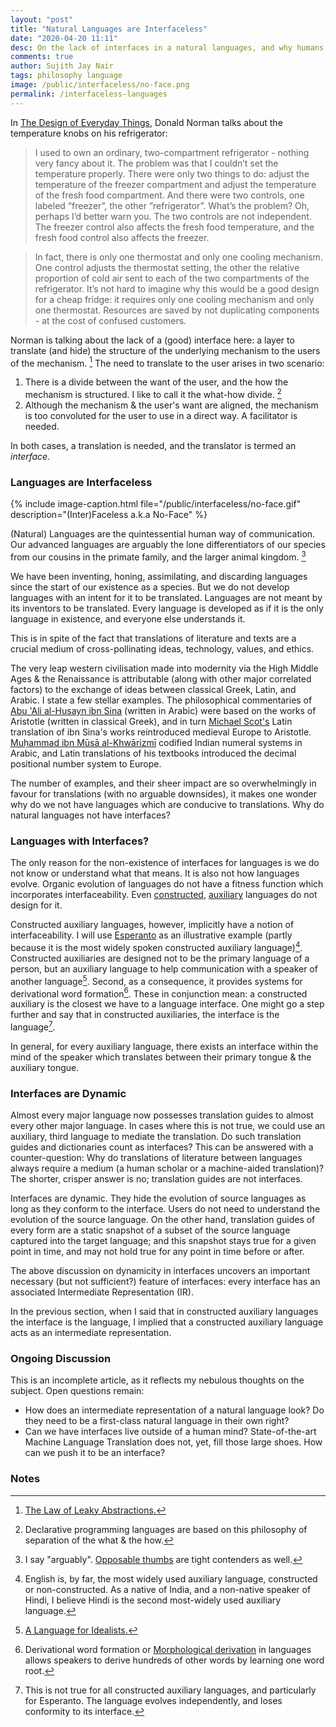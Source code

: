 ```yaml
---
layout: "post"
title: "Natural Languages are Interfaceless"
date: "2020-04-20 11:11"
desc: On the lack of interfaces in a natural languages, and why humans might need it.
comments: true
author: Sujith Jay Nair
tags: philosophy language
image: /public/interfaceless/no-face.png
permalink: /interfaceless-languages
---
```


In [The Design of Everyday Things](https://www.goodreads.com/book/show/840.The_Design_of_Everyday_Things), Donald Norman talks about the temperature knobs on his refrigerator:

> <blockquoted> I used to own an ordinary, two-compartment refrigerator - nothing very fancy about it. The problem was that I couldn’t set the temperature properly. There were only two things to do: adjust the temperature of the freezer compartment and adjust the temperature of the fresh food compartment. And there were two controls, one labeled “freezer”, the other “refrigerator”. What’s the problem?
Oh, perhaps I’d better warn you. The two controls are not independent. The freezer control also affects the fresh food temperature, and the fresh food control also affects the freezer.</blockquoted>



> <blockquoted>In fact, there is only one thermostat and only one cooling mechanism. One control adjusts the thermostat setting, the other the relative proportion of cold air sent to each of the two compartments of the refrigerator.
It’s not hard to imagine why this would be a good design for a cheap fridge: it requires only one cooling mechanism and only one thermostat. Resources are saved by not duplicating components - at the cost of confused customers.</blockquoted>

Norman is talking about the lack of a (good) interface here: a layer to translate (and hide) the structure of the underlying mechanism to the users of the mechanism. [^1] The need to translate to the user arises in two scenario:
1. There is a divide between the want of the user, and the how the mechanism is structured. I like to call it the what-how divide. [^2]
2. Although the mechanism & the user's want are aligned, the mechanism is too convoluted for the user to use in a direct way. A facilitator is needed.

In both cases, a translation is needed, and the translator is termed an _interface_.

### Languages are Interfaceless
{% include image-caption.html file="/public/interfaceless/no-face.gif" description="(Inter)Faceless a.k.a No-Face" %}

(Natural) Languages are the quintessential human way of communication. Our advanced languages are arguably the lone differentiators of our species from our cousins in the primate family, and the larger animal kingdom. [^3]

We have been inventing, honing, assimilating, and discarding languages since the start of our existence as a species. But we do not develop languages with an intent for it to be translated. Languages are not meant by its inventors to be translated. Every language is developed as if it is the only language in existence, and everyone else understands it.

<!--break-->

This is in spite of the fact that translations of literature and texts are a crucial medium of cross-pollinating ideas, technology, values, and ethics.

The very leap western civilisation made into modernity via the High Middle Ages & the Renaissance is attributable (along with other major correlated factors) to the exchange of ideas between classical Greek, Latin, and Arabic. I state a few stellar examples. The philosophical commentaries of [Abu 'Ali al-Husayn ibn Sina](https://en.wikipedia.org/wiki/Averroes) (written in Arabic) were based on the works of Aristotle (written in classical Greek), and in turn [Michael Scot's](https://en.wikipedia.org/wiki/Michael_Scot) Latin translation of ibn Sina's works reintroduced medieval Europe to Aristotle. [Muḥammad ibn Mūsā al-Khwārizmī](https://en.wikipedia.org/wiki/Muhammad_ibn_Musa_al-Khwarizmi) codified Indian numeral systems in Arabic, and Latin translations of his textbooks introduced the decimal positional number system to Europe.

The number of examples, and their sheer impact are so overwhelmingly in favour for translations (with no arguable downsides), it makes one wonder why do we not have languages which are conducive to translations. Why do natural languages not have interfaces?


### Languages with Interfaces?
The only reason for the non-existence of interfaces for languages is we do not know or understand what that means. It is also not how languages evolve. Organic evolution of languages do not have a fitness function which incorporates interfaceability. Even [constructed](https://en.wikipedia.org/wiki/Constructed_language), [auxiliary](https://en.wikipedia.org/wiki/International_auxiliary_language) languages do not design for it.

Constructed auxiliary languages, however, implicitly have a notion of interfaceability. I will use [Esperanto](https://en.wikipedia.org/wiki/Esperanto) as an illustrative example (partly because it is the most widely spoken constructed auxiliary language)[^4]. Constructed auxiliaries are designed not to be the primary language of a person, but an auxiliary language to help communication with a speaker of another language[^5]. Second, as a consequence, it provides systems for derivational word formation[^6]. These in conjunction mean: a constructed auxiliary is the closest we have to a language interface. One might go a step further and say that in constructed auxiliaries, the interface is the language[^7].

In general, for every auxiliary language, there exists an interface within the mind of the speaker which translates between their primary tongue & the auxiliary tongue.

### Interfaces are Dynamic
Almost every major language now possesses translation guides to almost every other major language. In cases where this is not true, we could use an auxiliary, third language to mediate the translation. Do such translation guides and dictionaries count as interfaces? This can be answered with a counter-question: Why do translations of literature between languages always require a medium (a human scholar or a machine-aided translation)? The shorter, crisper answer is no; translation guides are not interfaces.

Interfaces are dynamic. They hide the evolution of source languages as long as they conform to the interface. Users do not need to understand the evolution of the source language. On the other hand, translation guides of every form are a static snapshot of a subset of the source language captured into the target language; and this snapshot stays true for a given point in time, and may not hold true for any point in time before or after.

The above discussion on dynamicity in interfaces uncovers an important necessary (but not sufficient?) feature of interfaces: every interface has an associated Intermediate Representation (IR).

In the previous section, when I said that in constructed auxiliary languages the interface is the language, I implied that a constructed auxiliary language acts as an intermediate representation.


### Ongoing Discussion
This is an incomplete article, as it reflects my nebulous thoughts on the subject. Open questions remain:

- How does an intermediate representation of a natural language look? Do they need to be a first-class natural language in their own right?
- Can we have interfaces live outside of a human mind? State-of-the-art Machine Language Translation does not, yet, fill those large shoes. How can we push it to be an interface?


### Notes
[^1]: [The Law of Leaky Abstractions.](https://www.joelonsoftware.com/2002/11/11/the-law-of-leaky-abstractions/)
[^2]: Declarative programming languages are based on this philosophy of separation of the what & the how.
[^3]: I say "arguably". [Opposable thumbs](https://www.ruf.rice.edu/~kemmer/Evol/opposablethumb.html) are tight contenders as well.
[^4]: English is, by far, the most widely used auxiliary language, constructed or non-constructed. As a native of India, and a non-native speaker of Hindi, I believe Hindi is the second most-widely used auxiliary language.
[^5]: [A Language for Idealists.](https://paw.princeton.edu/article/language-idealists)
[^6]: Derivational word formation or [Morphological derivation](https://en.wikipedia.org/wiki/Morphological_derivation) in languages allows speakers to derive hundreds of other words by learning one word root.
[^7]: This is not true for all constructed auxiliary languages, and particularly for Esperanto. The language evolves independently, and loses conformity to its interface.
